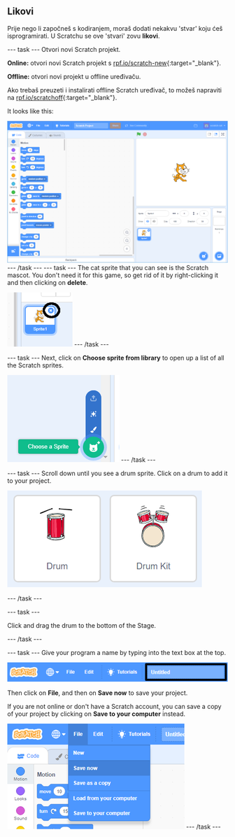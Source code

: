 ## Likovi

Prije nego li započneš s kodiranjem, moraš dodati nekakvu 'stvar' koju ćeš isprogramirati. U Scratchu se ove 'stvari' zovu **likovi**.

\--- task \--- Otvori novi Scratch projekt.

**Online:** otvori novi Scratch projekt s [rpf.io/scratch-new](http://rpf.io/scratch-new){:target="_blank"}.

**Offline:** otvori novi projekt u offline uređivaču.

Ako trebaš preuzeti i instalirati offline Scratch uređivač, to možeš napraviti na [rpf.io/scratchoff](http://rpf.io/scratchoff){:target="_blank"}.

It looks like this:

![screenshot](images/band-scratch.png) \--- /task \--- \--- task \--- The cat sprite that you can see is the Scratch mascot. You don't need it for this game, so get rid of it by right-clicking it and then clicking on **delete**.

![screenshot](images/band-delete-annotated.png) \--- /task \---

\--- task \--- Next, click on **Choose sprite from library** to open up a list of all the Scratch sprites.

![screenshot](images/band-sprite-library.png) \--- /task \---

\--- task \--- Scroll down until you see a drum sprite. Click on a drum to add it to your project.

![screenshot](images/band-sprite-drum.png)

\--- /task \---

\--- task \---

Click and drag the drum to the bottom of the Stage.

\--- /task \---

\--- task \--- Give your program a name by typing into the text box at the top.

![name](images/band-name-annotated.png)

Then click on **File**, and then on **Save now** to save your project.

If you are not online or don't have a Scratch account, you can save a copy of your project by clicking on **Save to your computer** instead.

![screenshot](images/band-save.png) \--- /task \---